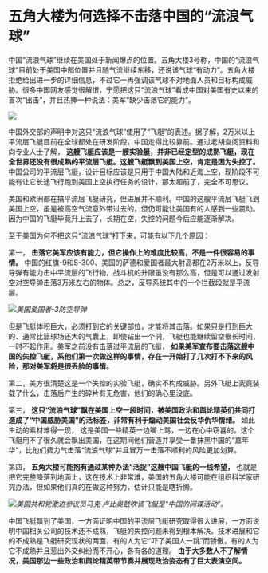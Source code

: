 # 五角大楼为何选择不击落中国的“流浪气球”

中国“流浪气球”继续在美国处于新闻爆点的位置。五角大楼3号称，中国的“流浪气球”目前处于美国中部位置并且随气流继续东移，还说该气球“有动力”。五角大楼拒绝给出进一步的详细信息，不过它一再强调该气球不对地面人员和目标构成威胁。很多中国网友感觉很解恨，宁愿把这只“流浪气球”看成中国对美国有史以来的首次“出击”，并且热捧一种说法：美军“缺少击落它的能力”。

![](https://inews.gtimg.com/newsapp_bt/0/15643774192/1000)

中国外交部的声明中对这只“流浪气球”使用了“飞艇”的表述。据了解，2万米以上平流层飞艇目前在全球都处在研发阶段，中国走得比较靠前。通过老胡查阅资料和向专业人士了解，
**这艘飞艇应该是一艘实验艇，并非已经定型的成熟飞艇，现在全世界还没有很成熟的平流层飞艇。这艘飞艇飘到美国上空，肯定是因为失控了。**
中国公司的平流层飞艇，设计目标应该是只用于中国大陆和近海上空，现阶段不可能有让它长途飞行跑到美国上空执行任务的设计，那太超前了，完全不可思议。

美国和欧洲都在搞平流层飞艇研究，但进展并不顺利。中国的这艘平流层飞艇飞到美国上空，虽是被高空气流意外带过去的，但仍可能让美国有的人感到一些震动。因为中国的飞艇毕竟升上去了，长期在空，失控的问题今后应能逐渐解决。

至于美国为何不把这只“流浪气球”打下来，可能有以下几个原因：

第一， **击落它美军应该有能力，但它操作上的难度比较高，不是一件很容易的事情。**
中国的红旗-9和S-300、美国的萨德和爱国者最大射高都在2万米以上，反导导弹有能力击中平流层的飞行物，战斗机的升限虽没有那么高，但是可以通过发射空对空导弹击落3万米左右的物体。总之，反导系统其中的一个拦截段就是平流层。

![](https://inews.gtimg.com/newsapp_bt/0/15643774197/1000)_美国爱国者-3防空导弹_

但是飞艇体积巨大，必须打到它的关键部位，才能将其击落。如果只是打到巨大的、通常比篮球场还大的气囊上，即使钻出一个洞，飞艇也能继续留空很长时间，一时不起作用。美军之前没有击落过平流层的飞艇，
**如果美军宣布要击落这艘中国的失控飞艇，系他们第一次做这样的事情，存在一开始打了几次打不下来的风险，那对美军将是很丢脸的事情。**

第二，美方很清楚这是一个失控的实验飞艇，确实不构成威胁。另外飞艇上究竟装载了什么，击落后产生的碎片有无危害，他们的确心里没底。

第三， **这只“流浪气球”飘在美国上空一段时间，被美国政治和舆论精英们共同打造成了“中国威胁美国”的活标签，非常有利于煽动美国社会反华仇华情绪。**
如此生动的素材难得一现，
这是美国一些精英一边嘴上骂，一边在心中窃喜的。这个飞艇用不了很久就会飘出美国，在这期间他们营造并享受一番抹黑中国的“嘉年华”，比他们费力气击落“流浪气球”并且冒万一击落不顺利的风险更加划算。

第四， **五角大楼可能抱有通过某种办法“活捉”这艘中国飞艇的一线希望，**
也就是把它完整降落到地面上，这在技术上非常难，美国的五角大楼可能在组织科学家研究办法，但如果他们真的在做这种努力，估计只能是瞎折腾。

![](https://inews.gtimg.com/newsapp_bt/0/15643774199/1000)_美国共和党激进参议员马克·卢比奥鼓吹该飞艇是“中国的间谍活动”。_

中国飞艇飘到了美国，一方面证明中国的平流层飞艇研究取得很大进展，一方面说明中国相关公司的技术还不成熟，飞艇的失控问题未得到根本解决。技术进展和它的不成熟是飞艇研究现状的两面，有的人为它“吓了美国人一跳”而骄傲，有的人为它不成熟并且惹出外交纠纷而不开心，各有各的道理。
**由于大多数人不了解情况，美国那边一些政治和舆论精英带节奏并展现政治姿态有了巨大表演空间。**

